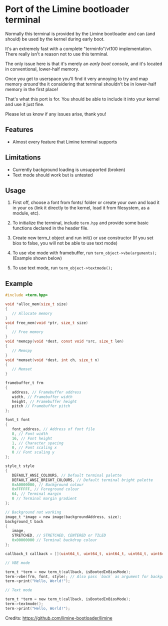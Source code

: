 # Port of the Limine bootloader terminal

Normally this terminal is provided by the Limine bootloader and can (and should) be used by the kernel during early boot.

It's an extremely fast with a complete "terminfo"/vt100 implementation. There really isn't a reason not to use this terminal.

The only issue here is that it's merely an *early boot console*, and it's located in conventional, lower-half memory.

Once you get to userspace you'll find it very annoying to try and map memory *around* the it considering that terminal shouldn't be in lower-half memory in the first place!

That's what this port is for.
You should be able to include it into your kernel and use it just fine.

Please let us know if any issues arise, thank you!

## Features
* Almost every feature that Limine terminal supports

## Limitations
* Currently background loading is unsupported (broken)
* Text mode should work but is untested

## Usage

1. First off, choose a font from fonts/ folder or create your own and load it in your os (link it directly to the kernel, load it from filesystem, as a module, etc).

2. To initialize the terminal, include `term.hpp` and provide some basic functions declared in the header file.

3. Create new term_t object and run init() or use constructor (If you set bios to false, you will not be able to use text mode)

4. To use vbe mode with framebuffer, run `term_object->vbe(arguments);` (Example shown below)

5. To use text mode, run `term_object->textmode();`

## Example
```c
#include <term.hpp>

void *alloc_mem(size_t size)
{
   // Allocate memory
}
void free_mem(void *ptr, size_t size)
{
   // Free memory
}
void *memcpy(void *dest, const void *src, size_t len)
{
   // Memcpy
}
void *memset(void *dest, int ch, size_t n)
{
   // Memset
}

framebuffer_t frm
{
   address, // Framebuffer address
   width, // Framebuffer width
   height, // Framebuffer height
   pitch // Framebuffer pitch
};

font_t font
{
   font_address, // Address of font file
   8, // Font width
   16, // Font height
   1, // Character spacing
   0, // Font scaling x
   0 // Font scaling y
};

style_t style
{
   DEFAULT_ANSI_COLOURS, // Default terminal palette
   DEFAULT_ANSI_BRIGHT_COLOURS, // Default terminal bright palette
   0xA0000000, // Background colour
   0xFFFFFF, // Foreground colour
   64, // Terminal margin
   0 // Terminal margin gradient
};

// Background not working
image_t *image = new image(backgroundAddress, size);
background_t back
{
   image,
   STRETCHED, // STRETCHED, CENTERED or TILED
   0x00000000 // Terminal backdrop colour
};

callback_t callback = [](uint64_t, uint64_t, uint64_t, uint64_t, uint64_t) { handleCallback(); };

// VBE mode

term_t *term = new term_t(callback, isBootedInBiosMode);
term->vbe(frm, font, style); // Also pass `back` as argument for background
term->print("Hello, World!");

// Text mode

term_t *term = new term_t(callback, isBootedInBiosMode);
term->textmode();
term->print("Hello, World!");
```

Credits: https://github.com/limine-bootloader/limine